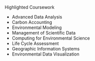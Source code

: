 

Highlighted Coursework
* Advanced Data Analysis
* Carbon Accounting
* Environmental Modeling
* Management of Scientific Data
* Computing for Environmental Science
* Life Cycle Assessment
* Geographic Information Systems
* Environmental Data Visualization
